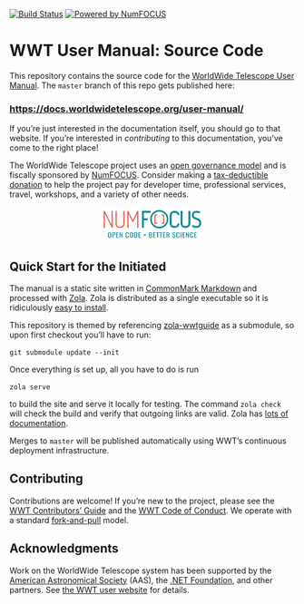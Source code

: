 [![Build Status](https://dev.azure.com/aasworldwidetelescope/WWT/_apis/build/status/WorldWideTelescope.worldwide-telescope-manual?branchName=master)](https://dev.azure.com/aasworldwidetelescope/WWT/_build/latest?definitionId=8&branchName=master)
[![Powered by NumFOCUS](https://img.shields.io/badge/powered%20by-NumFOCUS-orange.svg?style=flat&colorA=E1523D&colorB=007D8A)](http://numfocus.org)

# WWT User Manual: Source Code

This repository contains the source code for the [WorldWide Telescope User Manual][live].
The `master` branch of this repo gets published here:

[live]: https://docs.worldwidetelescope.org/user-manual/

### https://docs.worldwidetelescope.org/user-manual/

If you’re just interested in the documentation itself, you should go to that
website. If you’re interested in *contributing* to this documentation, you’ve
come to the right place!

[//]: # (numfocus-fiscal-sponsor-attribution)

The WorldWide Telescope project uses an [open governance
model](https://worldwidetelescope.org/about/governance/) and is fiscally
sponsored by [NumFOCUS](https://numfocus.org/). Consider making a
[tax-deductible donation](https://numfocus.org/donate-for-worldwide-telescope)
to help the project pay for developer time, professional services, travel,
workshops, and a variety of other needs.

<div align="center">
  <a href="https://numfocus.org/donate-for-worldwide-telescope">
    <img height="60px"
         src="https://raw.githubusercontent.com/numfocus/templates/master/images/numfocus-logo.png">
  </a>
</div>


## Quick Start for the Initiated

The manual is a static site written in [CommonMark Markdown] and processed
with [Zola]. Zola is distributed as a single executable so it is ridiculously
[easy to install][install-zola].

This repository is themed by referencing [zola-wwtguide] as a submodule, so
upon first checkout you’ll have to run:

```
git submodule update --init
```

Once everything is set up, all you have to do is run

```
zola serve
```

to build the site and serve it locally for testing. The command `zola check`
will check the build and verify that outgoing links are valid. Zola has
[lots of documentation][zola-docs].

[CommonMark Markdown]: https://commonmark.org/
[Zola]: https://getzola.org/
[install-zola]: https://www.getzola.org/documentation/getting-started/installation/
[zola-wwtguide]: https://github.com/WorldWideTelescope/zola-wwtguide
[zola-docs]: https://www.getzola.org/documentation/getting-started/overview/

Merges to `master` will be published automatically using WWT’s continuous
deployment infrastructure.


## Contributing

Contributions are welcome! If you’re new to the project, please see the
[WWT Contributors’ Guide] and the [WWT Code of Conduct]. We operate with a
standard [fork-and-pull] model.

[WWT Contributors’ Guide]: https://worldwidetelescope.github.io/contributing/
[WWT Code of Conduct]: https://worldwidetelescope.github.io/code-of-conduct/
[fork-and-pull]: https://help.github.com/en/articles/about-collaborative-development-models


## Acknowledgments

Work on the WorldWide Telescope system has been supported by the [American
Astronomical Society] (AAS), the [.NET Foundation], and other partners. See [the
WWT user website][acks] for details.

[American Astronomical Society]: https://aas.org/
[.NET Foundation]: https://dotnetfoundation.org/
[acks]: https://worldwidetelescope.org/about/acknowledgments/
